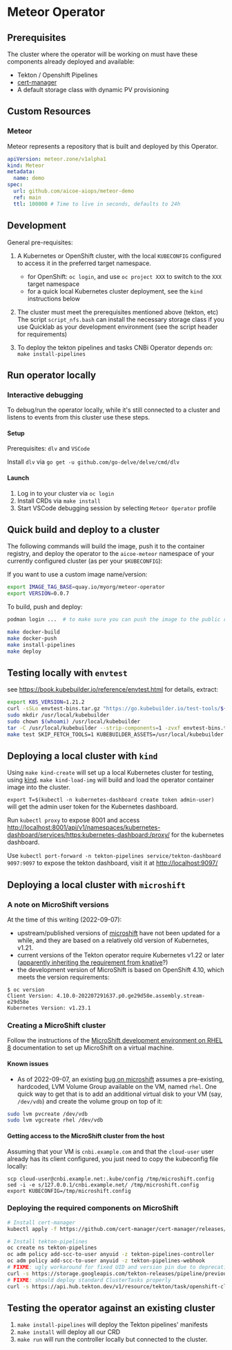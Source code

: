 # Meteor Operator

## Prerequisites

The cluster where the operator will be working on must have these components already deployed and available:

- Tekton / Openshift Pipelines
- [cert-manager](https://github.com/cert-manager/cert-manager)
- A default storage class with dynamic PV provisioning

## Custom Resources

### Meteor

Meteor represents a repository that is built and deployed by this Operator.

```yaml
apiVersion: meteor.zone/v1alpha1
kind: Meteor
metadata:
  name: demo
spec:
  url: github.com/aicoe-aiops/meteor-demo
  ref: main
  ttl: 100000 # Time to live in seconds, defaults to 24h
```

## Development

General pre-requisites:

1. A Kubernetes or OpenShift cluster, with the local `KUBECONFIG` configured to access it in the preferred target namespace.

   - for OpenShift: `oc login`, and use `oc project XXX` to switch to the `XXX` target namespace
   - for a quick local Kubernetes cluster deployment, see the `kind` instructions below

2. The cluster must meet the prerequisites mentioned above (tekton, etc)
   The script `script_nfs.bash` can install the necessary storage class if you use Quicklab
   as your development environment (see the script header for requirements)

3. To deploy the tekton pipelines and tasks CNBi Operator depends on: `make install-pipelines`

## Run operator locally

### Interactive debugging

To debug/run the operator locally, while it's still connected to a cluster and listens to events from this cluster use these steps.

#### Setup

Prerequisites: `dlv` and `VSCode`

Install `dlv` via `go get -u github.com/go-delve/delve/cmd/dlv`

#### Launch

1. Log in to your cluster via `oc login`
2. Install CRDs via `make install`
3. Start VSCode debugging session by selecting `Meteor Operator` profile

## Quick build and deploy to a cluster

The following commands will build the image, push it to the container registry, and deploy the operator to the `aicoe-meteor` namespace of your currently configured cluster (as per your `$KUBECONFIG`):

If you want to use a custom image name/version:

```sh
export IMAGE_TAG_BASE=quay.io/myorg/meteor-operator
export VERSION=0.0.7
```

To build, push and deploy:

```sh
podman login ...  # to make sure you can push the image to the public registry

make docker-build
make docker-push
make install-pipelines
make deploy
```

## Testing locally with `envtest`

see <https://book.kubebuilder.io/reference/envtest.html> for details, extract:

```sh
export K8S_VERSION=1.21.2
curl -sSLo envtest-bins.tar.gz "https://go.kubebuilder.io/test-tools/${K8S_VERSION}/$(go env GOOS)/$(go env GOARCH)"
sudo mkdir /usr/local/kubebuilder
sudo chown $(whoami) /usr/local/kubebuilder
tar -C /usr/local/kubebuilder --strip-components=1 -zvxf envtest-bins.tar.gz
make test SKIP_FETCH_TOOLS=1 KUBEBUILDER_ASSETS=/usr/local/kubebuilder ENABLE_WEBHOOKS=false
```

## Deploying a local cluster with `kind`

Using `make kind-create` will set up a local Kubernetes cluster for testing, using [kind](https://kind.sigs.k8s.io/).
`make kind-load-img` will build and load the operator container image into the cluster.

`export T=$(kubectl -n kubernetes-dashboard create token admin-user)` will get the admin user token for the
Kubernetes dashboard.

Run `kubectl proxy` to expose 8001 and access <http://localhost:8001/api/v1/namespaces/kubernetes-dashboard/services/https:kubernetes-dashboard:/proxy/> for the kubernetes dashboard.

Use `kubectl port-forward -n tekton-pipelines service/tekton-dashboard 9097:9097` to expose the tekton dashboard, visit it at <http://localhost:9097/>

## Deploying a local cluster with `microshift`

### A note on MicroShift versions

At the time of this writing (2022-09-07):

- upstream/published versions of [microshift](https://github.com/openshift/microshift) have not been updated for a while, and they are based on a relatively old version of Kubernetes, v1.21.
- current versions of the Tekton operator require Kubernetes v1.22 or later ([apparently inheriting the requirement from knative](https://github.com/tektoncd/operator/blob/f09e32ac1e238aa1d235923735ea3db2f02f66fe/vendor/knative.dev/pkg/version/version.go#L36)?)
- the development version of MicroShift is based on OpenShift 4.10, which meets the version requirements:

```shell
$ oc version
Client Version: 4.10.0-202207291637.p0.ge29d58e.assembly.stream-e29d58e
Kubernetes Version: v1.23.1
```

### Creating a MicroShift cluster

Follow the instructions of the [MicroShift development environment on RHEL 8](https://github.com/openshift/microshift/blob/main/docs/devenv_rhel8.md) documentation to set up MicroShift on a virtual machine.

#### Known issues

- As of 2022-09-07, an existing [bug on microshift](https://github.com/openshift/microshift/issues/880) assumes a pre-existing, hardcoded, LVM Volume Group available on the VM, named `rhel`. One quick way to get that is to add an additional virtual disk to your VM (say, `/dev/vdb`) and create the volume group on top of it:

```sh
sudo lvm pvcreate /dev/vdb
sudo lvm vgcreate rhel /dev/vdb
```

#### Getting access to the MicroShift cluster from the host

Assuming that your VM is `cnbi.example.com` and that the `cloud-user` user already has its client configured, you just need to copy the kubeconfig file locally:

```shell
scp cloud-user@cnbi.example.net:.kube/config /tmp/microshift.config
sed -i -e s/127.0.0.1/cnbi.example.net/ /tmp/microshift.config
export KUBECONFIG=/tmp/microshift.config
```

### Deploying the required components on MicroShift

```sh
# Install cert-manager
kubectl apply -f https://github.com/cert-manager/cert-manager/releases/download/v1.8.0/cert-manager.yaml

# Install tekton-pipelines
oc create ns tekton-pipelines
oc adm policy add-scc-to-user anyuid -z tekton-pipelines-controller
oc adm policy add-scc-to-user anyuid -z tekton-pipelines-webhook
# FIXME: ugly workaround for fixed UID and version pin due to deprecations in kube 1.25+
curl -s https://storage.googleapis.com/tekton-releases/pipeline/previous/v0.39.0/release.notags.yaml | grep -vw 65532 | oc apply -f-
# FIXME: should deploy standard ClusterTasks properly
curl -s https://api.hub.tekton.dev/v1/resource/tekton/task/openshift-client/0.2/raw | sed -e s/Task/ClusterTask/ | oc apply -f-
```

## Testing the operator against an existing cluster

1. `make install-pipelines` will deploy the Tekton pipelines' manifests
1. `make install` will deploy all our CRD
1. `make run` will run the controller locally but connected to the cluster.
